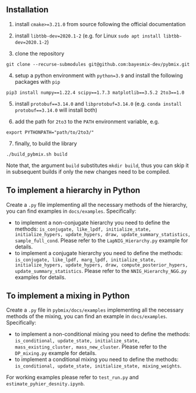 ## Installation

1. install ```cmake>=3.21.0``` from source following the official documentation
2. install ```libtbb-dev=2020.1-2``` (e.g. for Linux ```sudo apt install libtbb-dev=2020.1-2```)

3. clone the repository
```
git clone --recurse-submodules git@github.com:bayesmix-dev/pybmix.git
```

4. setup a python environment with ```python=3.9``` and install the following packages with ```pip```
```
pip3 install numpy==1.22.4 scipy==1.7.3 matplotlib==3.5.2 2to3==1.0
```

5. install ```protobuf==3.14.0``` and ```libprotobuf=3.14.0``` (e.g. ```conda install protobuf==3.14.0``` will install both)


6. add the path for ```2to3``` to the ```PATH``` environment variable, e.g.
```
export PYTHONPATH="path/to/2to3/"
```

7. finally, to build the library
```
./build_pybmix.sh build
```

Note that, the argument ```build``` substitutes ```mkdir build```, thus you can skip it in subsequent builds if only the
new changes need to be compiled.

## To implement a hierarchy in Python

Create a ```.py``` file implementing all the necessary methods of the hierarchy,
you can find examples in  ```docs/examples```. Specifically:

- to implement a non-conjugate hierarchy you need to define the
  methods: ```is_conjugate, like_lpdf, initialize_state, initialize_hypers,
  update_hypers, draw, update_summary_statistics, sample_full_cond```. Please refer to the ```LapNIG_Hierarchy.py```
  example for details.
- to implement a conjugate hierarchy you need to define the
  methods: ```is_conjugate, like_lpdf, marg_lpdf, initialize_state,
  initialize_hypers, update_hypers, draw, compute_posterior_hypers,
  update_summary_statistics```. Please refer to the ```NNIG_Hierarchy_NGG.py``` examples for details.

## To implement a mixing in Python
Create a ```.py``` file in ```pybmix/docs/examples``` implementing all the necessary methods of the mixing,
you can find an example in  ```docs/examples```. Specifically:
- to implement a non-conditional mixing you need to define the methods:
  ```is_conditional, update_state, initialize_state, mass_existing_cluster, mass_new_cluster```.
  Please refer to the ```DP_mixing.py``` example for details.
- to implement a conditional mixing you need to define the methods:
  ```is_conditional, update_state, initialize_state, mixing_weights```.

For working examples please refer to ```test_run.py``` and ```estimate_pyhier_desnity.ipynb```.